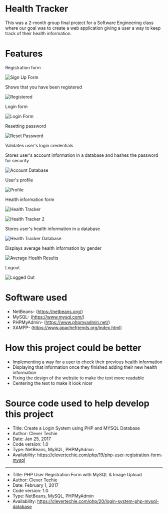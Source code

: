 # Health Tracker

This was a 2-month group final project for a Software Engineering class where our goal was to create a web application giving a user a way to keep track of their health information.

# Features

Registration form

![Sign Up Form](https://user-images.githubusercontent.com/51250479/59073950-53dde100-8897-11e9-88f7-f6e56d46ecf8.png)

Shows that you have been registered

![Registered](https://user-images.githubusercontent.com/51250479/59074095-f26a4200-8897-11e9-9f0a-c1e949d84049.png)

Login form

![Login Form](https://user-images.githubusercontent.com/51250479/59074068-d8306400-8897-11e9-8312-27f6bc8cb19f.png)

Resetting password

![Reset Password](https://user-images.githubusercontent.com/51250479/59074137-2e050c00-8898-11e9-897a-8bf9c90f9c4b.png)

Validates user's login credentials

Stores user's account information in a database and hashes the password for security

![Account Database](https://user-images.githubusercontent.com/51250479/59074434-66591a00-8899-11e9-902a-9bbef0dd9104.png)

User's profile

![Profile](https://user-images.githubusercontent.com/51250479/59074146-3a896480-8898-11e9-9010-bca6ebc56541.png)

Health information form

![Health Tracker](https://user-images.githubusercontent.com/51250479/59074168-53921580-8898-11e9-8a9b-feb7fd1b2422.png)

![Health Tracker 2](https://user-images.githubusercontent.com/51250479/59074183-63115e80-8898-11e9-9f90-bcda872dcb1b.png)

Stores user's health information in a database

![Health Tracker Database](https://user-images.githubusercontent.com/51250479/59074240-9227d000-8898-11e9-90e7-dd03d4de396d.png)

Displays average health information by gender

![Average Health Results](https://user-images.githubusercontent.com/51250479/59074490-94d6f500-8899-11e9-800e-3bc6a7017580.png)

Logout

![Logged Out](https://user-images.githubusercontent.com/51250479/59074196-6f95b700-8898-11e9-82f6-09f1f171fb57.png)

# Software used

* NetBeans- (https://netbeans.org/)
* MySQL- (https://www.mysql.com/) 
* PHPMyAdmin- (https://www.phpmyadmin.net/)
* XAMPP- (https://www.apachefriends.org/index.html)

# How this project could be better

* Implementing a way for a user to check their previous health information
* Displaying that information once they finished adding their new health information 
* Fixing the design of the website to make the text more readable
* Centering the text to make it look nicer

# Source code used to help develop this project

*    Title: Create a Login System using PHP and MYSQL Database
*    Author: Clever Techie
*    Date: Jan 25, 2017
*    Code version: 1.0
*    Type: NetBeans, MySQL, PHPMyAdmin
*    Availability: https://clevertechie.com/php/19/php-user-registration-form-mysql

***************************************************************************************

*    Title: PHP User Registration Form with MySQL & Image Upload
*    Author: Clever Techie
*    Date: February 1, 2017
*    Code version: 1.0
*    Type: NetBeans, MySQL, PHPMyAdmin
*    Availability: https://clevertechie.com/php/20/login-system-php-mysql-database
